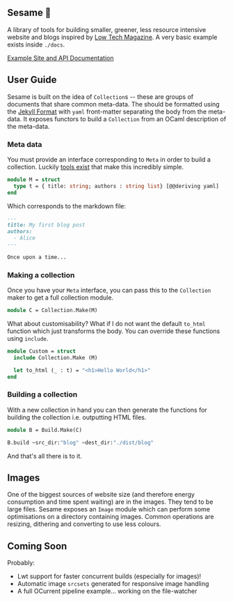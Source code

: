 Sesame 🌱
---------

A library of tools for building smaller, greener, less resource intensive website and blogs inspired by [Low Tech Magazine](https://solar.lowtechmagazine.com/). A very basic example exists inside `./docs`. 

[Example Site and API Documentation](https://patricoferris.github.io/sesame/)

## User Guide

Sesame is built on the idea of `Collection`s -- these are groups of documents that share common meta-data. The should be formatted using the [Jekyll Format](https://jekyllrb.com/docs/front-matter/) with `yaml` front-matter separating the body from the meta-data. It exposes functors to build a `Collection` from an OCaml description of the meta-data.

### Meta data

You must provide an interface corresponding to `Meta` in order to build a collection. Luckily [tools exist](https://github.com/patricoferris/ppx_deriving_yaml) that make this incredibly simple.

```ocaml
module M = struct 
  type t = { title: string; authors : string list} [@@deriving yaml]
end 
```

Which corresponds to the markdown file: 


```markdown
---
title: My first blog post
authors: 
  - Alice 
---

Once upon a time...
```

### Making a collection

Once you have your `Meta` interface, you can pass this to the `Collection` maker to get a full collection module. 

```ocaml
module C = Collection.Make(M)
```

What about customisability? What if I do not want the default `to_html` function which just transforms the body. You can override these functions using `include`. 

```ocaml
module Custom = struct
  include Collection.Make (M)

  let to_html (_ : t) = "<h1>Hello World</h1>"
end
```

### Building a collection 

With a new collection in hand you can then generate the functions for building the collection i.e. outputting HTML files. 

```ocaml
module B = Build.Make(C)

B.build ~src_dir:"blog" ~dest_dir:"./dist/blog"
```

And that's all there is to it. 

## Images 

One of the biggest sources of website size (and therefore energy consumption and time spent waiting) are in the images. They tend to be large files. Sesame exposes an `Image` module which can perform some optimisations on a directory containing images. Common operations are resizing, dithering and converting to use less colours.

## Coming Soon 

Probably: 

  - Lwt support for faster concurrent builds (especially for images)!
  - Automatic image `srcsets` generated for responsive image handling 
  - A full OCurrent pipeline example... working on the file-watcher 